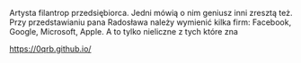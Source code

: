 Artysta filantrop przedsiębiorca. Jedni mówią o nim geniusz inni zresztą też. Przy przedstawianiu pana Radosława należy wymienić kilka firm: Facebook, Google, Microsoft, Apple. A to tylko nieliczne z tych które zna

https://0qrb.github.io/
